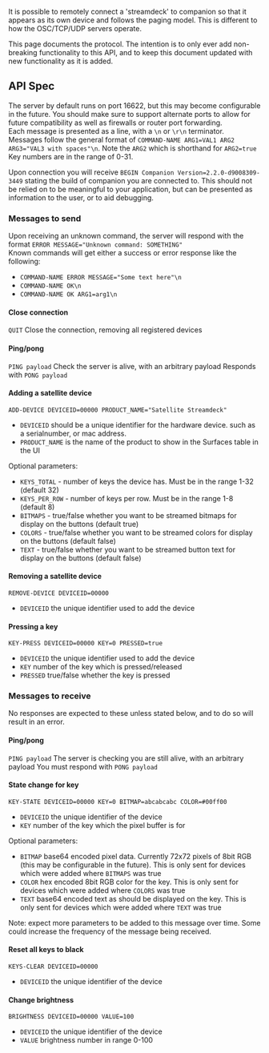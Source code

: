 It is possible to remotely connect a 'streamdeck' to companion so that it appears as its own device and follows the paging model. This is different to how the OSC/TCP/UDP servers operate.

This page documents the protocol. The intention is to only ever add non-breaking functionality to this API, and to keep this document updated with new functionality as it is added.

## API Spec

The server by default runs on port 16622, but this may become configurable in the future. You should make sure to support alternate ports to allow for future compatibility as well as firewalls or router port forwarding.  
Each message is presented as a line, with a `\n` or `\r\n` terminator.  
Messages follow the general format of `COMMAND-NAME ARG1=VAL1 ARG2 ARG3="VAL3 with spaces"\n`. Note the `ARG2` which is shorthand for `ARG2=true`  
Key numbers are in the range of 0-31.  


Upon connection you will receive `BEGIN Companion Version=2.2.0-d9008309-3449` stating the build of companion you are connected to. This should not be relied on to be meaningful to your application, but can be presented as information to the user, or to aid debugging.

### Messages to send
Upon receiving an unknown command, the server will respond with the format `ERROR MESSAGE="Unknown command: SOMETHING"`  
Known commands will get either a success or error response like the following:
* `COMMAND-NAME ERROR MESSAGE="Some text here"\n`
* `COMMAND-NAME OK\n`
* `COMMAND-NAME OK ARG1=arg1\n`

#### Close connection
`QUIT`
Close the connection, removing all registered devices

#### Ping/pong
`PING payload`
Check the server is alive, with an arbitrary payload
Responds with `PONG payload`

#### Adding a satellite device
`ADD-DEVICE DEVICEID=00000 PRODUCT_NAME="Satellite Streamdeck"`
* `DEVICEID` should be a unique identifier for the hardware device. such as a serialnumber, or mac address.
* `PRODUCT_NAME` is the name of the product to show in the Surfaces table in the UI

Optional parameters:
* `KEYS_TOTAL` - number of keys the device has. Must be in the range 1-32 (default 32)
* `KEYS_PER_ROW` - number of keys per row. Must be in the range 1-8 (default 8)
* `BITMAPS` - true/false whether you want to be streamed bitmaps for display on the buttons (default true)
* `COLORS` - true/false whether you want to be streamed colors for display on the buttons (default false)
* `TEXT` - true/false whether you want to be streamed button text for display on the buttons (default false)

#### Removing a satellite device
`REMOVE-DEVICE DEVICEID=00000`
* `DEVICEID` the unique identifier used to add the device

#### Pressing a key
`KEY-PRESS DEVICEID=00000 KEY=0 PRESSED=true`
* `DEVICEID` the unique identifier used to add the device
* `KEY` number of the key which is pressed/released
* `PRESSED` true/false whether the key is pressed

### Messages to receive
No responses are expected to these unless stated below, and to do so will result in an error.

#### Ping/pong
`PING payload`
The server is checking you are still alive, with an arbitrary payload
You must respond with `PONG payload`

#### State change for key
`KEY-STATE DEVICEID=00000 KEY=0 BITMAP=abcabcabc COLOR=#00ff00`
* `DEVICEID` the unique identifier of the device
* `KEY` number of the key which the pixel buffer is for

Optional parameters:
* `BITMAP` base64 encoded pixel data. Currently 72x72 pixels of 8bit RGB (this may be configurable in the future). This is only sent for devices which were added where `BITMAPS` was true
* `COLOR` hex encoded 8bit RGB color for the key. This is only sent for devices which were added where `COLORS` was true
* `TEXT` base64 encoded text as should be displayed on the key. This is only sent for devices which were added where `TEXT` was true

Note: expect more parameters to be added to this message over time. Some could increase the frequency of the message being received.

#### Reset all keys to black
`KEYS-CLEAR DEVICEID=00000`
* `DEVICEID` the unique identifier of the device

#### Change brightness
`BRIGHTNESS DEVICEID=00000 VALUE=100`
* `DEVICEID` the unique identifier of the device
* `VALUE` brightness number in range 0-100


